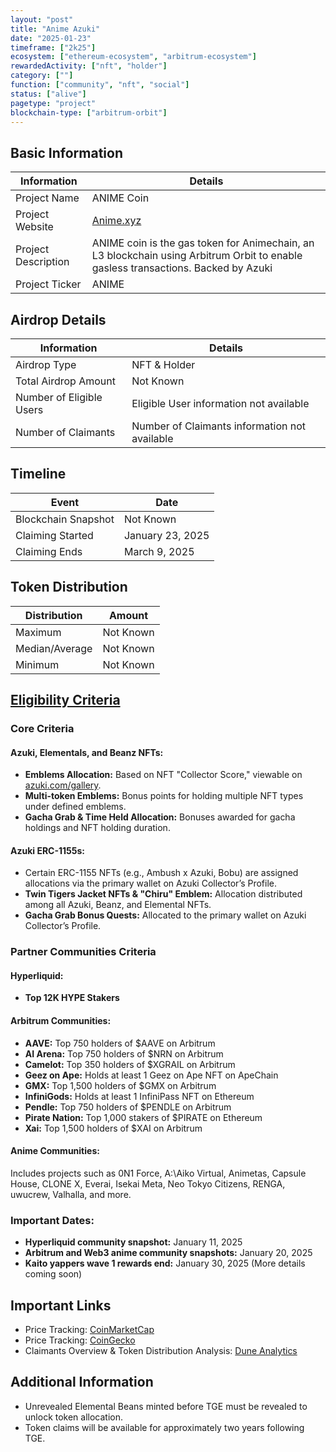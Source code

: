 ```yaml
---
layout: "post"
title: "Anime Azuki"
date: "2025-01-23"
timeframe: ["2k25"]
ecosystem: ["ethereum-ecosystem", "arbitrum-ecosystem"]
rewardedActivity: ["nft", "holder"]
category: [""]
function: ["community", "nft", "social"]
status: ["alive"]
pagetype: "project"
blockchain-type: ["arbitrum-orbit"]
---
```


## Basic Information

| Information         | Details                                                                                                                           |
| ------------------- | --------------------------------------------------------------------------------------------------------------------------------- |
| Project Name        | ANIME Coin                                                                                                                        |
| Project Website     | [Anime.xyz](https://www.anime.xyz/)                                                                                               |
| Project Description | ANIME coin is the gas token for Animechain, an L3 blockchain using Arbitrum Orbit to enable gasless transactions. Backed by Azuki |
| Project Ticker      | ANIME                                                                                                                             |

## Airdrop Details

| Information              | Details                                       |
| ------------------------ | --------------------------------------------- |
| Airdrop Type             | NFT & Holder                                  |
| Total Airdrop Amount     | Not Known                                     |
| Number of Eligible Users | Eligible User information not available       |
| Number of Claimants      | Number of Claimants information not available |

## Timeline

| Event               | Date             |
| ------------------- | ---------------- |
| Blockchain Snapshot | Not Known        |
| Claiming Started    | January 23, 2025 |
| Claiming Ends       | March 9, 2025    |

## Token Distribution

| Distribution   | Amount    |
| -------------- | --------- |
| Maximum        | Not Known |
| Median/Average | Not Known |
| Minimum        | Not Known |

## [Eligibility Criteria](https://www.anime.xyz/faq#token-allocation-determination)

### Core Criteria

#### Azuki, Elementals, and Beanz NFTs:

- **Emblems Allocation:** Based on NFT "Collector Score," viewable on [azuki.com/gallery](https://azuki.com/gallery).
- **Multi-token Emblems:** Bonus points for holding multiple NFT types under defined emblems.
- **Gacha Grab & Time Held Allocation:** Bonuses awarded for gacha holdings and NFT holding duration.

#### Azuki ERC-1155s:

- Certain ERC-1155 NFTs (e.g., Ambush x Azuki, Bobu) are assigned allocations via the primary wallet on Azuki Collector’s Profile.
- **Twin Tigers Jacket NFTs & "Chiru" Emblem:** Allocation distributed among all Azuki, Beanz, and Elemental NFTs.
- **Gacha Grab Bonus Quests:** Allocated to the primary wallet on Azuki Collector’s Profile.

### Partner Communities Criteria

#### Hyperliquid:

- **Top 12K HYPE Stakers**

#### Arbitrum Communities:

- **AAVE:** Top 750 holders of $AAVE on Arbitrum
- **AI Arena:** Top 750 holders of $NRN on Arbitrum
- **Camelot:** Top 350 holders of $XGRAIL on Arbitrum
- **Geez on Ape:** Holds at least 1 Geez on Ape NFT on ApeChain
- **GMX:** Top 1,500 holders of $GMX on Arbitrum
- **InfiniGods:** Holds at least 1 InfiniPass NFT on Ethereum
- **Pendle:** Top 750 holders of $PENDLE on Arbitrum
- **Pirate Nation:** Top 1,000 stakers of $PIRATE on Ethereum
- **Xai:** Top 1,500 holders of $XAI on Arbitrum

#### Anime Communities:

Includes projects such as 0N1 Force, A:\Aiko Virtual, Animetas, Capsule House, CLONE X, Everai, Isekai Meta, Neo Tokyo Citizens, RENGA, uwucrew, Valhalla, and more.

### Important Dates:

- **Hyperliquid community snapshot:** January 11, 2025
- **Arbitrum and Web3 anime community snapshots:** January 20, 2025
- **Kaito yappers wave 1 rewards end:** January 30, 2025 (More details coming soon)

## Important Links

- Price Tracking: [CoinMarketCap](https://coinmarketcap.com/currencies/anime)
- Price Tracking: [CoinGecko](https://www.coingecko.com/en/coins/anime)
- Claimants Overview & Token Distribution Analysis: [Dune Analytics](https://dune.com/entropy_advisors/anime-airdrop-analysis)

## Additional Information

- Unrevealed Elemental Beans minted before TGE must be revealed to unlock token allocation.
- Token claims will be available for approximately two years following TGE.